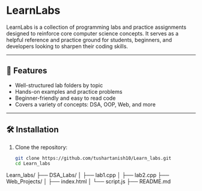 # LearnLabs

LearnLabs is a collection of programming labs and practice assignments designed to reinforce core computer science concepts. It serves as a helpful reference and practice ground for students, beginners, and developers looking to sharpen their coding skills.

---

## 🚀 Features

- Well-structured lab folders by topic
- Hands-on examples and practice problems
- Beginner-friendly and easy to read code
- Covers a variety of concepts: DSA, OOP, Web, and more

---

## 🛠️ Installation

1. Clone the repository:
   ```bash
   git clone https://github.com/tushartanish10/Learn_labs.git
   cd Learn_labs
Learn_labs/
├── DSA_Labs/
│   ├── lab1.cpp
│   ├── lab2.cpp
├── Web_Projects/
│   ├── index.html
│   └── script.js
├── README.md

